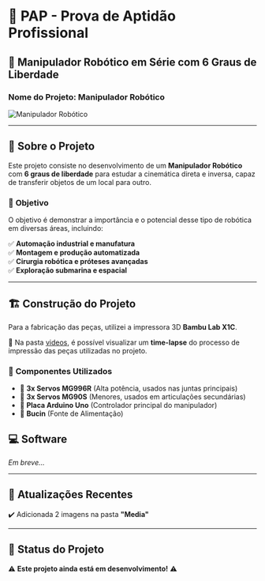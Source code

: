 # 📌 PAP - Prova de Aptidão Profissional  
## 🤖 Manipulador Robótico em Série com 6 Graus de Liberdade  

### **Nome do Projeto:** Manipulador Robótico  

![Manipulador Robótico](https://github.com/user-attachments/assets/9df2e6b2-d322-453d-8648-60100b380843)  

---

## 🦾 Sobre o Projeto  
Este projeto consiste no desenvolvimento de um **Manipulador Robótico** com **6 graus de liberdade** para estudar a cinemática direta e inversa, capaz de transferir objetos de um local para outro.  

### 📌 **Objetivo**  
O objetivo é demonstrar a importância e o potencial desse tipo de robótica em diversas áreas, incluindo:  

✅ **Automação industrial e manufatura**  
✅ **Montagem e produção automatizada**  
✅ **Cirurgia robótica e próteses avançadas**  
✅ **Exploração submarina e espacial**  

---

## 🏗️ Construção do Projeto  
Para a fabricação das peças, utilizei a impressora 3D **Bambu Lab X1C**.  

📂 Na pasta [videos](CINEMÁTICA), é possível visualizar um **time-lapse** do processo de impressão das peças utilizadas no projeto.

### 🔧 **Componentes Utilizados**  
- 🔹 **3x Servos MG996R** (Alta potência, usados nas juntas principais)  
- 🔹 **3x Servos MG90S** (Menores, usados em articulações secundárias)  
- 🔹 **Placa Arduino Uno** (Controlador principal do manipulador)  
- 🔹 **Bucin** (Fonte de Alimentação)

## 💻 Software  
*Em breve...*

---

## 🔄 Atualizações Recentes  
✔️ Adicionada 2 imagens na pasta **"Media"**  

---

## 🚀 Status do Projeto  
⚠️ **Este projeto ainda está em desenvolvimento!** ⚠️  
